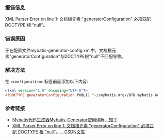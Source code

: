 ### 报错信息
XML Parser Error on line 1: 文档根元素 "generatorConfiguration" 必须匹配 DOCTYPE 根 "null"。


### 错误原因
于在配置文件mybatis-generator-config.xml中，文档根元素"generatorConfiguration"与DOCTYPE根"null"不匹配导致。


### 解决方法
在 `<configuration>` 标签前面添加以下内容: 
```xml
<?xml version="1.0" encoding="UTF-8"?> 
<!DOCTYPE generatorConfiguration PUBLIC "-//mybatis.org//DTD mybatis Generator Configuration 1.0//EN" "http://mybatis.org/dtd/mybatis-generator-config_1_0.dtd">
```


### 参考链接
- [Mybatis代码生成器Mybatis-Generator使用详解 - 知乎](https://zhuanlan.zhihu.com/p/522648349)
- [XML Parser Error on line 1: 文档根元素 "generatorConfiguration" 必须匹配 DOCTYPE 根 "null"。 - CSDN文库](https://wenku.csdn.net/answer/7bj5wna7b5)

